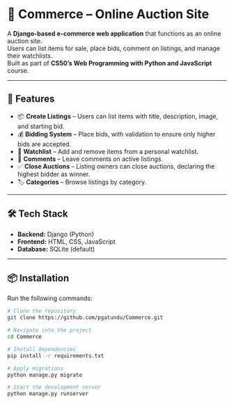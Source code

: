 # 🛒 Commerce – Online Auction Site

A **Django-based e-commerce web application** that functions as an online auction site.  
Users can list items for sale, place bids, comment on listings, and manage their watchlists.  
Built as part of **CS50’s Web Programming with Python and JavaScript** course.  

---

## 🚀 Features
- 📦 **Create Listings** – Users can list items with title, description, image, and starting bid.  
- 💰 **Bidding System** – Place bids, with validation to ensure only higher bids are accepted.  
- 👀 **Watchlist** – Add and remove items from a personal watchlist.  
- 💬 **Comments** – Leave comments on active listings.  
- ✅ **Close Auctions** – Listing owners can close auctions, declaring the highest bidder as winner.  
- 🏷 **Categories** – Browse listings by category.  

---

## 🛠 Tech Stack
- **Backend:** Django (Python)  
- **Frontend:** HTML, CSS, JavaScript  
- **Database:** SQLite (default)  

---

## 📦 Installation

Run the following commands:

```bash
# Clone the repository
git clone https://github.com/pgatundu/Commerce.git

# Navigate into the project
cd Commerce

# Install dependencies
pip install -r requirements.txt

# Apply migrations
python manage.py migrate

# Start the development server
python manage.py runserver

